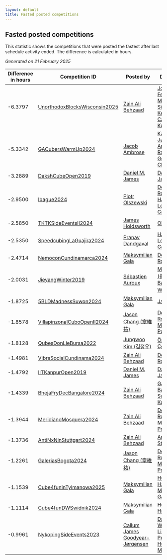 ```yaml
---
layout: default
title: Fasted posted competitions
---
```

## Fasted posted competitions
This statistic shows the competitions that were posted the fastest after last schedule activity ended. The difference is calculated in hours.

*Generated on 21 February 2025*

| Difference in hours | Competition ID | Posted by | Delegates |
| --- | --- | --- | --- |
| -6.3797 | [UnorthodoxBlocksWisconsin2025](https://www.worldcubeassociation.org/competitions/UnorthodoxBlocksWisconsin2025) | [Zain Ali Behzaad](https://www.worldcubeassociation.org/persons/2019BEHZ01) | [Joshua Feran](https://www.worldcubeassociation.org/persons/2011FERA01), [Zeke Mackay](https://www.worldcubeassociation.org/persons/2015MACK06), [Simon Kellum](https://www.worldcubeassociation.org/persons/2016KELL12), [Carter Kucala](https://www.worldcubeassociation.org/persons/2015KUCA01) |
| -5.3342 | [GACubersWarmUp2024](https://www.worldcubeassociation.org/competitions/GACubersWarmUp2024) | [Jacob Ambrose](https://www.worldcubeassociation.org/persons/2010AMBR01) | [Katie Hull](https://www.worldcubeassociation.org/persons/2010HULL01), [Jacob Ambrose](https://www.worldcubeassociation.org/persons/2010AMBR01), [Raymond Goslow](https://www.worldcubeassociation.org/persons/2014GOSL01), [Clay Moore](https://www.worldcubeassociation.org/persons/2017MOOR03) |
| -3.2889 | [DakshCubeOpen2019](https://www.worldcubeassociation.org/competitions/DakshCubeOpen2019) | [Daniel M. James](https://www.worldcubeassociation.org/persons/2012JAME04) | [Daniel M. James](https://www.worldcubeassociation.org/persons/2012JAME04) |
| -2.9500 | [Ibague2024](https://www.worldcubeassociation.org/competitions/Ibague2024) | [Piotr Olszewski](https://www.worldcubeassociation.org/persons/2013OLSZ02) | [Dennis Rosero](https://www.worldcubeassociation.org/persons/2010ROSE03), [Haiver Lenin Reyes Garcia](https://www.worldcubeassociation.org/persons/2017GARC48) |
| -2.5850 | [TKTKSideEventsII2024](https://www.worldcubeassociation.org/competitions/TKTKSideEventsII2024) | [James Holdsworth](https://www.worldcubeassociation.org/persons/2015HOLD01) | [Oliver Pällo](https://www.worldcubeassociation.org/persons/2020PALL01) |
| -2.5350 | [SpeedcubingLaGuajira2024](https://www.worldcubeassociation.org/competitions/SpeedcubingLaGuajira2024) | [Pranav Dandgaval](https://www.worldcubeassociation.org/persons/2017DAND01) | [Haiver Lenin Reyes Garcia](https://www.worldcubeassociation.org/persons/2017GARC48) |
| -2.4714 | [NemoconCundinamarca2024](https://www.worldcubeassociation.org/competitions/NemoconCundinamarca2024) | [Maksymilian Gala](https://www.worldcubeassociation.org/persons/2022GALA01) | [Dennis Rosero](https://www.worldcubeassociation.org/persons/2010ROSE03) |
| -2.0031 | [JieyangWinter2019](https://www.worldcubeassociation.org/competitions/JieyangWinter2019) | [Sébastien Auroux](https://www.worldcubeassociation.org/persons/2008AURO01) | [Ming Zheng (郑鸣)](https://www.worldcubeassociation.org/persons/2009ZHEN11), [Baocheng Wu (吴宝城)](https://www.worldcubeassociation.org/persons/2014WUBA01) |
| -1.8725 | [5BLDMadnessSuwon2024](https://www.worldcubeassociation.org/competitions/5BLDMadnessSuwon2024) | [Maksymilian Gala](https://www.worldcubeassociation.org/persons/2022GALA01) | [Jae Park](https://www.worldcubeassociation.org/persons/2015PARK24) |
| -1.8578 | [VillapinzonalCuboOpenII2024](https://www.worldcubeassociation.org/competitions/VillapinzonalCuboOpenII2024) | [Jason Chang (章維祐)](https://www.worldcubeassociation.org/persons/2023CHAN15) | [Dennis Rosero](https://www.worldcubeassociation.org/persons/2010ROSE03), [Manuel Popayán](https://www.worldcubeassociation.org/persons/2017POPA01) |
| -1.8128 | [QubesDonLieBursa2022](https://www.worldcubeassociation.org/competitions/QubesDonLieBursa2022) | [Jungwoo Kim (김정우)](https://www.worldcubeassociation.org/persons/2014KIMJ02) | [Ömer Çetinkaya](https://www.worldcubeassociation.org/persons/2013CETI01) |
| -1.4981 | [VibraSocialCundinama2024](https://www.worldcubeassociation.org/competitions/VibraSocialCundinama2024) | [Zain Ali Behzaad](https://www.worldcubeassociation.org/persons/2019BEHZ01) | [Dennis Rosero](https://www.worldcubeassociation.org/persons/2010ROSE03) |
| -1.4792 | [IITKanpurOpen2019](https://www.worldcubeassociation.org/competitions/IITKanpurOpen2019) | [Daniel M. James](https://www.worldcubeassociation.org/persons/2012JAME04) | [Daniel M. James](https://www.worldcubeassociation.org/persons/2012JAME04) |
| -1.4339 | [BhejaFryDecBangalore2024](https://www.worldcubeassociation.org/competitions/BhejaFryDecBangalore2024) | [Zain Ali Behzaad](https://www.worldcubeassociation.org/persons/2019BEHZ01) | [Gaurav Bachani](https://www.worldcubeassociation.org/persons/2017BACH09), [Sukesh Kumar](https://www.worldcubeassociation.org/persons/2017KUMA30) |
| -1.3944 | [MeridianoMosquera2024](https://www.worldcubeassociation.org/competitions/MeridianoMosquera2024) | [Zain Ali Behzaad](https://www.worldcubeassociation.org/persons/2019BEHZ01) | [Dennis Rosero](https://www.worldcubeassociation.org/persons/2010ROSE03), [Manuel Popayán](https://www.worldcubeassociation.org/persons/2017POPA01) |
| -1.3736 | [AntiNxNinStuttgart2024](https://www.worldcubeassociation.org/competitions/AntiNxNinStuttgart2024) | [Zain Ali Behzaad](https://www.worldcubeassociation.org/persons/2019BEHZ01) | [Annika Stein](https://www.worldcubeassociation.org/persons/2014STEI03) |
| -1.2261 | [GaleriasBogota2024](https://www.worldcubeassociation.org/competitions/GaleriasBogota2024) | [Jason Chang (章維祐)](https://www.worldcubeassociation.org/persons/2023CHAN15) | [Dennis Rosero](https://www.worldcubeassociation.org/persons/2010ROSE03), [Manuel Popayán](https://www.worldcubeassociation.org/persons/2017POPA01) |
| -1.1539 | [Cube4funinTylmanowa2025](https://www.worldcubeassociation.org/competitions/Cube4funinTylmanowa2025) | [Maksymilian Gala](https://www.worldcubeassociation.org/persons/2022GALA01) | [Hubert Hanusiak](https://www.worldcubeassociation.org/persons/2013HANU01), [Maksymilian Gala](https://www.worldcubeassociation.org/persons/2022GALA01) |
| -1.1114 | [Cube4funDWSwidnik2024](https://www.worldcubeassociation.org/competitions/Cube4funDWSwidnik2024) | [Maksymilian Gala](https://www.worldcubeassociation.org/persons/2022GALA01) | [Hubert Hanusiak](https://www.worldcubeassociation.org/persons/2013HANU01) |
| -0.9961 | [NykopingSideEvents2023](https://www.worldcubeassociation.org/competitions/NykopingSideEvents2023) | [Callum James Goodyear-Jørgensen](https://www.worldcubeassociation.org/persons/2012GOOD02) | [Daniel Wallin](https://www.worldcubeassociation.org/persons/2013WALL03), [Leo Lindqvist](https://www.worldcubeassociation.org/persons/2017LIND01), [Peter Hugosson-Miller](https://www.worldcubeassociation.org/persons/2021HUGO01) |
